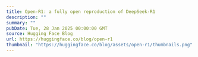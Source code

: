 ```yaml
---
title: Open-R1: a fully open reproduction of DeepSeek-R1
description: ""
summary: ""
pubDate: Tue, 28 Jan 2025 00:00:00 GMT
source: Hugging Face Blog
url: https://huggingface.co/blog/open-r1
thumbnail: "https://huggingface.co/blog/assets/open-r1/thumbnails.png"
---
```


